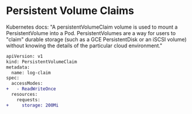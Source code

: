 # Persistent Volume Claims

Kubernetes docs:
"A persistentVolumeClaim volume is used to mount a PersistentVolume into a Pod. 
PersistentVolumes are a way for users to "claim" durable storage (such as a GCE PersistentDisk or an iSCSI volume) 
without knowing the details of the particular cloud environment."


```diff
apiVersion: v1
kind: PersistentVolumeClaim
metadata:
  name: log-claim
spec:
  accessModes:
+   - ReadWriteOnce
  resources:
    requests:
+     storage: 200Mi
```
